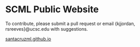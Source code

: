 # SCML Public Website

To contribute, please submit a pull request or email {kjjordan, rsreeves}@ucsc.edu with suggestions.

[santacruzml.github.io](santacruzml.github.io)
